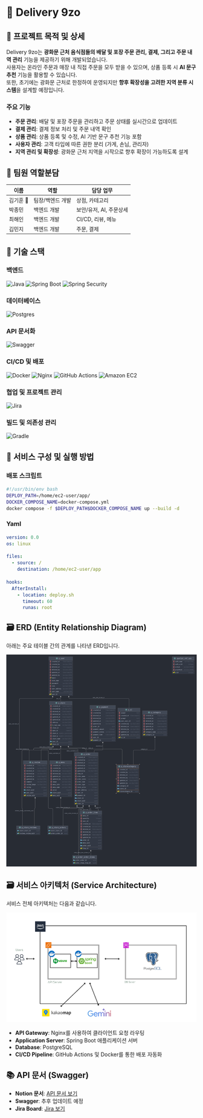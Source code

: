 # 📌 Delivery 9zo

## 📖 프로젝트 목적 및 상세
Delivery 9zo는 **광화문 근처 음식점들의 배달 및 포장 주문 관리, 결제, 그리고 주문 내역 관리** 기능을 제공하기 위해 개발되었습니다.  
사용자는 온라인 주문과 매장 내 직접 주문을 모두 받을 수 있으며, 상품 등록 시 **AI 문구 추천** 기능을 활용할 수 있습니다.  
또한, 초기에는 광화문 근처로 한정하여 운영되지만 **향후 확장성을 고려한 지역 분류 시스템**을 설계할 예정입니다.

### 주요 기능
- **주문 관리**: 배달 및 포장 주문을 관리하고 주문 상태를 실시간으로 업데이트
- **결제 관리**: 결제 정보 처리 및 주문 내역 확인
- **상품 관리**: 상품 등록 및 수정, AI 기반 문구 추천 기능 포함
- **사용자 관리**: 고객 타입에 따른 권한 분리 (가게, 손님, 관리자)
- **지역 관리 및 확장성**: 광화문 근처 지역을 시작으로 향후 확장이 가능하도록 설계



## 👥 팀원 역할분담
| 이름   | 역할           | 담당 업무                           |
|--------|----------------|-------------------------------------|
| 김기훈 👑 | 팀장/백엔드 개발 | 상점, 카테고리                       |
| 박종민 | 백엔드 개발      | 보안/유저, AI, 주문상세               |
| 최해인 | 백엔드 개발      | CI/CD, 리뷰, 메뉴                    |
| 김민지 | 백엔드 개발      | 주문, 결제                          |



## 🔧 기술 스택

### 백엔드
![Java](https://img.shields.io/badge/java-007396?style=for-the-badge&logo=OpenJDK&logoColor=white)
![Spring Boot](https://img.shields.io/badge/springboot-6DB33F?style=for-the-badge&logo=springboot&logoColor=white)
![Spring Security](https://img.shields.io/badge/Spring%20Security-6DB33F?style=for-the-badge&logo=Spring%20Security&logoColor=white)

### 데이터베이스
![Postgres](https://img.shields.io/badge/postgres-%23316192.svg?style=for-the-badge&logo=postgresql&logoColor=white)

### API 문서화
![Swagger](https://img.shields.io/badge/-Swagger-%23Clojure?style=for-the-badge&logo=swagger&logoColor=white)

### CI/CD 및 배포
![Docker](https://img.shields.io/badge/docker-%230db7ed.svg?style=for-the-badge&logo=docker&logoColor=white)
![Nginx](https://img.shields.io/badge/nginx-%23009639.svg?style=for-the-badge&logo=nginx&logoColor=white)
![GitHub Actions](https://img.shields.io/badge/GitHub%20Actions-2088FF?style=for-the-badge&logo=GitHub%20Actions&logoColor=white)
![Amazon EC2](https://img.shields.io/badge/Amazon%20EC2-FF9900?style=for-the-badge&logo=Amazon%20EC2&logoColor=white)

### 협업 및 프로젝트 관리
![Jira](https://img.shields.io/badge/jira-%230A0FFF.svg?style=for-the-badge&logo=jira&logoColor=white)

### 빌드 및 의존성 관리
![Gradle](https://img.shields.io/badge/Gradle-02303A.svg?style=for-the-badge&logo=Gradle&logoColor=white)



## 🚀 서비스 구성 및 실행 방법

### 배포 스크립트 
```bash
#!/usr/bin/env bash
DEPLOY_PATH=/home/ec2-user/app/
DOCKER_COMPOSE_NAME=docker-compose.yml
docker compose -f $DEPLOY_PATH$DOCKER_COMPOSE_NAME up --build -d
```

### Yaml
```yaml
version: 0.0
os: linux

files:
  - source: /
    destination: /home/ec2-user/app

hooks:
  AfterInstall:
    - location: deploy.sh
      timeout: 60
      runas: root
```



## 🗃️ ERD (Entity Relationship Diagram)
아래는 주요 테이블 간의 관계를 나타낸 ERD입니다.

![ERD](./img.png)



## 🗃️ 서비스 아키텍처 (Service Architecture)
서비스 전체 아키텍처는 다음과 같습니다.

![Service Architecture](./img_1.png)

- **API Gateway**: Nginx를 사용하여 클라이언트 요청 라우팅
- **Application Server**: Spring Boot 애플리케이션 서버
- **Database**: PostgreSQL
- **CI/CD Pipeline**: GitHub Actions 및 Docker를 통한 배포 자동화



## 📚 API 문서 (Swagger)
- **Notion 문서**: [API 문서 보기](https://teamsparta.notion.site/API-1982dc3ef514803ead87e44b685d748f)
- **Swagger**: 추후 업데이트 예정
- **Jira Board**: [Jira 보기](https://develop-cloud.atlassian.net/jira/software/projects/SCRUM/boards/1/timeline)



